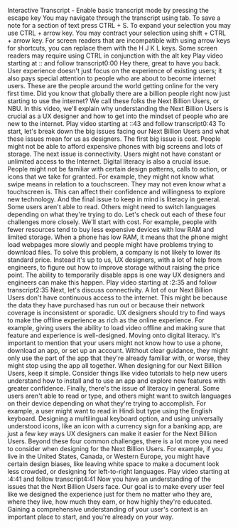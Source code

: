 
Interactive Transcript - Enable basic transcript mode by pressing the escape key
You may navigate through the transcript using tab. To save a note for a section of text press CTRL + S. To expand your selection you may use CTRL + arrow key. You may contract your selection using shift + CTRL + arrow key. For screen readers that are incompatible with using arrow keys for shortcuts, you can replace them with the H J K L keys. Some screen readers may require using CTRL in conjunction with the alt key
Play video starting at :: and follow transcript0:00
Hey there, great to have you back. User experience doesn't just focus on the experience of existing users; it also pays special attention to people who are about to become internet users. These are the people around the world getting online for the very first time. Did you know that globally there are a billion people right now just starting to use the internet? We call these folks the Next Billion Users, or NBU. In this video, we'll explain why understanding the Next Billion Users is crucial as a UX designer and how to get into the mindset of people who are new to the internet.
Play video starting at ::43 and follow transcript0:43
To start, let's break down the big issues facing our Next Billion Users and what these issues mean for us as designers. The first big issue is cost. People might not be able to afford expensive phones with big screens and lots of storage. The next issue is connectivity. Users might not have constant or unlimited access to the Internet. Digital literacy is also a crucial issue. People might not be familiar with certain design patterns, calls to action, or icons that we take for granted. For example, they might not know what swipe means in relation to a touchscreen. They may not even know what a touchscreen is. This can affect their confidence and willingness to explore new technology. And the final issue to keep in mind is literacy in general. Some users aren't able to read. Others might need to switch languages depending on what they're trying to do. Let's check out each of these four challenges more closely. We'll start with cost. For example, people with fewer resources tend to buy less expensive devices with low RAM and limited storage. When a phone has low RAM, it means that the phone might load webpages more slowly and people might have problems trying to download files. To solve this problem, a company is not likely to lower its standard price. Instead it's up to us, UX designers, with a lot of help from engineers, to figure out how to improve storage without raising the price point. The ability to temporarily disable apps is one way UX designers and engineers can make this happen.
Play video starting at :2:35 and follow transcript2:35
Next, let's discuss connectivity. A lot of our Next Billion Users don't have continuous access to the internet. This might be because the data they have purchased has run out or because their network coverage is inconsistent or sporadic. UX designers should try to find ways to make the offline experience as rich as the online experience. For example, giving users the ability to load video offline and making sure that feature and experience is well-designed. Moving onto digital literacy. It's important to mention that your users might not know how to use a phone, download an app, or set up an account. Without clear guidance, they might only use the part of the app that they're already familiar with, or worse, they might stop using the app all together. When designing for our Next Billion Users, keep it simple. Consider things like video tutorials to help new users understand how to install and to use an app and explore new features with greater confidence. Finally, there's the issue of literacy in general. Some users aren't able to read or type, and others might want to switch languages on their device depending on what they're trying to accomplish. For example, a user might want to read in Hindi but type using the English keyboard. Designing a multilingual keyboard option, and using universally understood icons, like an icon with a currency sign for a banking app, are just a few key ways UX designers can make it easier for the Next Billion Users. Beyond these four common challenges, there is a lot more you need to consider when designing for the Next Billion Users. For example, if you live in the United States, Canada, or Western Europe, you might have certain design biases, like leaving white space to make a document look less crowded, or designing for left-to-right languages.
Play video starting at :4:41 and follow transcript4:41
Now you have an understanding of the issues that the Next Billion Users face. Our goal is to make every user feel like we designed the experience just for them no matter who they are, where they live, how much they earn, or how highly they're educated. Gaining a comprehensive understanding of your user's context is an important place to start, and you're already on your way.